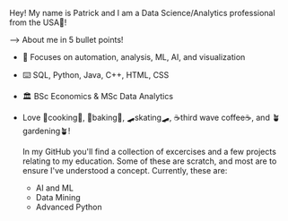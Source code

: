 Hey!
My name is Patrick and I am a Data Science/Analytics professional from the USA🗽!

--> About me in 5 bullet points!
- 🧭 Focuses on automation, analysis, ML, AI, and visualization
- ⌨️ SQL, Python, Java, C++, HTML, CSS
- 🏛️ BSc Economics & MSc Data Analytics
- Love 🥘cooking🥘, 🍞baking🍞, 🛹skating🛹, ☕third wave coffee☕, and 🪴gardening🪴!

  In my GitHub you'll find a collection of excercises and a few projects relating to my education. Some of these are scratch, and most are to ensure I've understood a concept. Currently, these are:
  - AI and ML
  - Data Mining
  - Advanced Python
